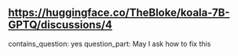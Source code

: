 ## https://huggingface.co/TheBloke/koala-7B-GPTQ/discussions/4

contains_question: yes
question_part: May I ask how to fix this